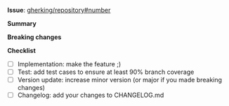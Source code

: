 <!-- 
Hello!
Thank you, for helping us to make GherKing better!
With fill out all necessary parts of the template
you helps us to understand the new feature and its implementation.
Thank you!

Note: such parts of the ticket which are in HTML comments (like this) 
won't be shown on the ticket, so we used them to guide you.
Feel free to delete them when you are done.
-->

**Issue**: [gherking/repository#number](url)
<!--
Please add a link to the issue you are implementing.
If there is no issue reported yet, we would kindly ask you
to report it first, so that we can keep track of it
and undertsand it better.
-->

**Summary**
<!--
Please summarize in some sentences, what is the feature/change
you implemented, what this pull request actually contains.
-->

**Breaking changes**
<!--
Do your changes contain any breaking change which would
prevent anyone to use it without changing there current
code?
-->

**Checklist**
<!--
Please use this checklist to see what tasks would you need to do
in scope of your improvement, in order to keep good code quality:
-->
- [ ] Implementation: make the feature ;)
- [ ] Test: add test cases to ensure at least 90% branch coverage
- [ ] Version update: increase minor version (or major if you made breaking changes)
- [ ] Changelog: add your changes to CHANGELOG.md
